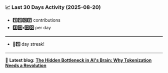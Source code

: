 <!--START_STATS-->
### 📈 Last 30 Days Activity (2025-08-20)  
- **1️⃣1️⃣9️⃣7️⃣** contributions  
- **3️⃣9️⃣•9️⃣0️⃣** per day
---
- **🎱1️⃣** day streak!
---
📝 **Latest blog:** [**The Hidden Bottleneck in AI's Brain: Why Tokenization Needs a Revolution**](https://andriak.com/blog/tokenization-revolution)
<!--END_STATS-->
